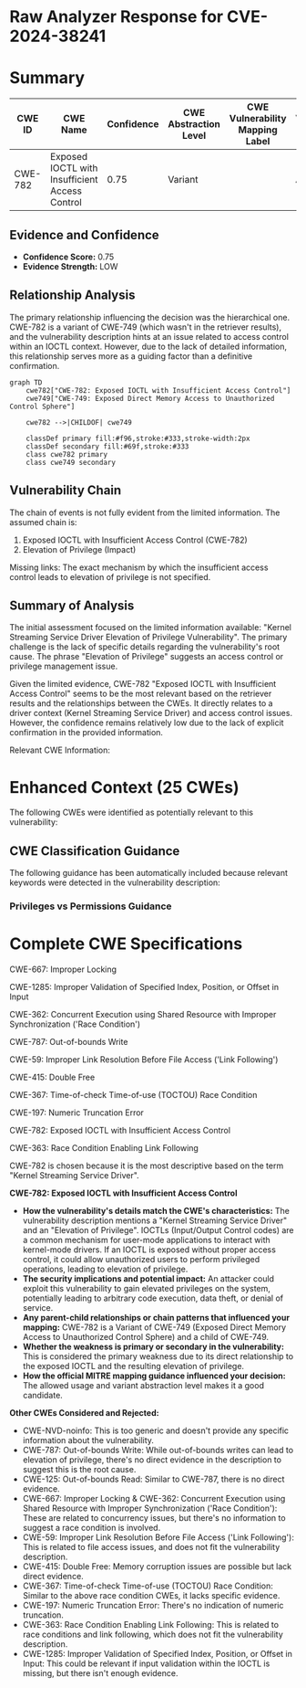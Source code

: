 # Raw Analyzer Response for CVE-2024-38241

# Summary
| CWE ID | CWE Name | Confidence | CWE Abstraction Level | CWE Vulnerability Mapping Label | CWE-Vulnerability Mapping Notes |
|---|---|---|---|---|---|
| CWE-782 | Exposed IOCTL with Insufficient Access Control | 0.75 | Variant |  | Allowed |

## Evidence and Confidence

*   **Confidence Score:** 0.75
*   **Evidence Strength:** LOW

## Relationship Analysis
The primary relationship influencing the decision was the hierarchical one. CWE-782 is a variant of CWE-749 (which wasn't in the retriever results), and the vulnerability description hints at an issue related to access control within an IOCTL context. However, due to the lack of detailed information, this relationship serves more as a guiding factor than a definitive confirmation.

```mermaid
graph TD
    cwe782["CWE-782: Exposed IOCTL with Insufficient Access Control"]
    cwe749["CWE-749: Exposed Direct Memory Access to Unauthorized Control Sphere"]
    
    cwe782 -->|CHILDOF| cwe749
    
    classDef primary fill:#f96,stroke:#333,stroke-width:2px
    classDef secondary fill:#69f,stroke:#333
    class cwe782 primary
    class cwe749 secondary
```

## Vulnerability Chain
The chain of events is not fully evident from the limited information. The assumed chain is:
1.  Exposed IOCTL with Insufficient Access Control (CWE-782)
2.  Elevation of Privilege (Impact)

Missing links: The exact mechanism by which the insufficient access control leads to elevation of privilege is not specified.

## Summary of Analysis
The initial assessment focused on the limited information available: "Kernel Streaming Service Driver Elevation of Privilege Vulnerability". The primary challenge is the lack of specific details regarding the vulnerability's root cause. The phrase "Elevation of Privilege" suggests an access control or privilege management issue.

Given the limited evidence, CWE-782 "Exposed IOCTL with Insufficient Access Control" seems to be the most relevant based on the retriever results and the relationships between the CWEs. It directly relates to a driver context (Kernel Streaming Service Driver) and access control issues. However, the confidence remains relatively low due to the lack of explicit confirmation in the provided information.

Relevant CWE Information:

# Enhanced Context (25 CWEs)
The following CWEs were identified as potentially relevant to this vulnerability:

## CWE Classification Guidance

The following guidance has been automatically included because relevant keywords were detected in the vulnerability description:

### Privileges vs Permissions Guidance

# Complete CWE Specifications

CWE-667: Improper Locking

CWE-1285: Improper Validation of Specified Index, Position, or Offset in Input

CWE-362: Concurrent Execution using Shared Resource with Improper Synchronization ('Race Condition')

CWE-787: Out-of-bounds Write

CWE-59: Improper Link Resolution Before File Access ('Link Following')

CWE-415: Double Free

CWE-367: Time-of-check Time-of-use (TOCTOU) Race Condition

CWE-197: Numeric Truncation Error

CWE-782: Exposed IOCTL with Insufficient Access Control

CWE-363: Race Condition Enabling Link Following

CWE-782 is chosen because it is the most descriptive based on the term "Kernel Streaming Service Driver".

**CWE-782: Exposed IOCTL with Insufficient Access Control**
*   **How the vulnerability's details match the CWE's characteristics:** The vulnerability description mentions a "Kernel Streaming Service Driver" and an "Elevation of Privilege". IOCTLs (Input/Output Control codes) are a common mechanism for user-mode applications to interact with kernel-mode drivers. If an IOCTL is exposed without proper access control, it could allow unauthorized users to perform privileged operations, leading to elevation of privilege.
*   **The security implications and potential impact:** An attacker could exploit this vulnerability to gain elevated privileges on the system, potentially leading to arbitrary code execution, data theft, or denial of service.
*   **Any parent-child relationships or chain patterns that influenced your mapping:** CWE-782 is a Variant of CWE-749 (Exposed Direct Memory Access to Unauthorized Control Sphere) and a child of CWE-749.
*   **Whether the weakness is primary or secondary in the vulnerability:** This is considered the primary weakness due to its direct relationship to the exposed IOCTL and the resulting elevation of privilege.
*   **How the official MITRE mapping guidance influenced your decision:** The allowed usage and variant abstraction level makes it a good candidate.

**Other CWEs Considered and Rejected:**

*   CWE-NVD-noinfo: This is too generic and doesn't provide any specific information about the vulnerability.
*   CWE-787: Out-of-bounds Write: While out-of-bounds writes can lead to elevation of privilege, there's no direct evidence in the description to suggest this is the root cause.
*   CWE-125: Out-of-bounds Read: Similar to CWE-787, there is no direct evidence.
*   CWE-667: Improper Locking & CWE-362: Concurrent Execution using Shared Resource with Improper Synchronization ('Race Condition'): These are related to concurrency issues, but there's no information to suggest a race condition is involved.
*   CWE-59: Improper Link Resolution Before File Access ('Link Following'): This is related to file access issues, and does not fit the vulnerability description.
*   CWE-415: Double Free: Memory corruption issues are possible but lack direct evidence.
*   CWE-367: Time-of-check Time-of-use (TOCTOU) Race Condition: Similar to the above race condition CWEs, it lacks specific evidence.
*   CWE-197: Numeric Truncation Error: There's no indication of numeric truncation.
*   CWE-363: Race Condition Enabling Link Following: This is related to race conditions and link following, which does not fit the vulnerability description.
*   CWE-1285: Improper Validation of Specified Index, Position, or Offset in Input: This could be relevant if input validation within the IOCTL is missing, but there isn't enough evidence.
